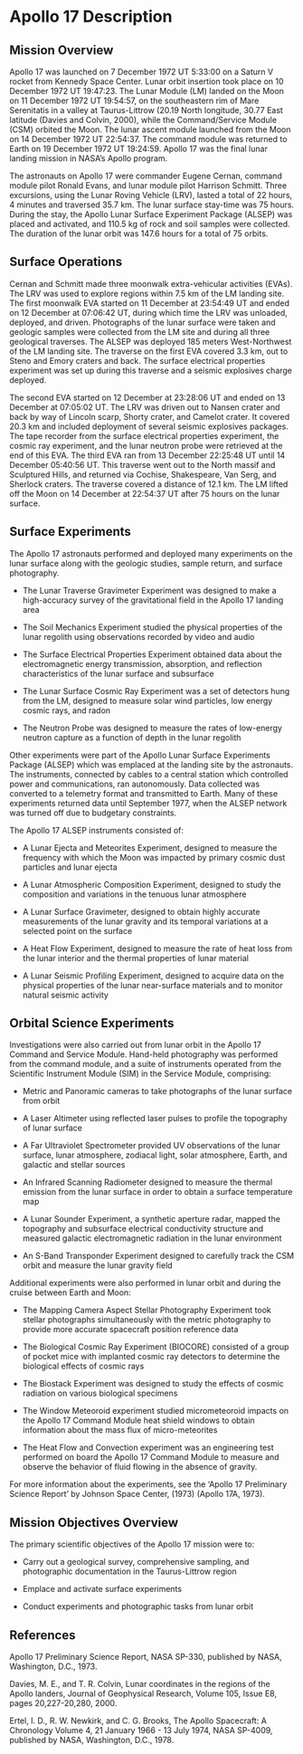 # Apollo 17 Description

## Mission Overview

Apollo 17 was launched on 7 December 1972 UT 5:33:00 on a Saturn V
rocket from Kennedy Space Center. Lunar orbit insertion took place on 10
December 1972 UT 19:47:23. The Lunar Module (LM) landed on the Moon on
11 December 1972 UT 19:54:57, on the southeastern rim of Mare
Serenitatis in a valley at Taurus-Littrow (20.19 North longitude, 30.77
East latitude (Davies and Colvin, 2000), while the Command/Service
Module (CSM) orbited the Moon. The lunar ascent module launched from the
Moon on 14 December 1972 UT 22:54:37. The command module was returned to
Earth on 19 December 1972 UT 19:24:59. Apollo 17 was the final lunar
landing mission in NASA’s Apollo program.

The astronauts on Apollo 17 were commander Eugene Cernan, command module
pilot Ronald Evans, and lunar module pilot Harrison Schmitt. Three
excursions, using the Lunar Roving Vehicle (LRV), lasted a total of 22
hours, 4 minutes and traversed 35.7 km. The lunar surface stay-time was
75 hours. During the stay, the Apollo Lunar Surface Experiment Package
(ALSEP) was placed and activated, and 110.5 kg of rock and soil samples
were collected. The duration of the lunar orbit was 147.6 hours for a
total of 75 orbits.

## Surface Operations

Cernan and Schmitt made three moonwalk extra-vehicular activities
(EVAs). The LRV was used to explore regions within 7.5 km of the LM
landing site. The first moonwalk EVA started on 11 December at 23:54:49
UT and ended on 12 December at 07:06:42 UT, during which time the LRV
was unloaded, deployed, and driven. Photographs of the lunar surface
were taken and geologic samples were collected from the LM site and
during all three geological traverses. The ALSEP was deployed 185 meters
West-Northwest of the LM landing site. The traverse on the first EVA
covered 3.3 km, out to Steno and Emory craters and back. The surface
electrical properties experiment was set up during this traverse and a
seismic explosives charge deployed.

The second EVA started on 12 December at 23:28:06 UT and ended on 13
December at 07:05:02 UT. The LRV was driven out to Nansen crater and
back by way of Lincoln scarp, Shorty crater, and Camelot crater. It
covered 20.3 km and included deployment of several seismic explosives
packages. The tape recorder from the surface electrical properties
experiment, the cosmic ray experiment, and the lunar neutron probe were
retrieved at the end of this EVA. The third EVA ran from 13 December
22:25:48 UT until 14 December 05:40:56 UT. This traverse went out to the
North massif and Sculptured Hills, and returned via Cochise,
Shakespeare, Van Serg, and Sherlock craters. The traverse covered a
distance of 12.1 km. The LM lifted off the Moon on 14 December at
22:54:37 UT after 75 hours on the lunar surface.

## Surface Experiments

The Apollo 17 astronauts performed and deployed many experiments on the
lunar surface along with the geologic studies, sample return, and
surface photography.

-   The Lunar Traverse Gravimeter Experiment was designed to make a
    high-accuracy survey of the gravitational field in the Apollo 17
    landing area

-   The Soil Mechanics Experiment studied the physical properties of the
    lunar regolith using observations recorded by video and audio

-   The Surface Electrical Properties Experiment obtained data about the
    electromagnetic energy transmission, absorption, and reflection
    characteristics of the lunar surface and subsurface

-   The Lunar Surface Cosmic Ray Experiment was a set of detectors hung
    from the LM, designed to measure solar wind particles, low energy
    cosmic rays, and radon

-   The Neutron Probe was designed to measure the rates of low-energy
    neutron capture as a function of depth in the lunar regolith

Other experiments were part of the Apollo Lunar Surface Experiments
Package (ALSEP) which was emplaced at the landing site by the
astronauts. The instruments, connected by cables to a central station
which controlled power and communications, ran autonomously. Data
collected was converted to a telemetry format and transmitted to Earth.
Many of these experiments returned data until September 1977, when the
ALSEP network was turned off due to budgetary constraints.

The Apollo 17 ALSEP instruments consisted of:

-   A Lunar Ejecta and Meteorites Experiment, designed to measure the
    frequency with which the Moon was impacted by primary cosmic dust
    particles and lunar ejecta

-   A Lunar Atmospheric Composition Experiment, designed to study the
    composition and variations in the tenuous lunar atmosphere

-   A Lunar Surface Gravimeter, designed to obtain highly accurate
    measurements of the lunar gravity and its temporal variations at a
    selected point on the surface

-   A Heat Flow Experiment, designed to measure the rate of heat loss
    from the lunar interior and the thermal properties of lunar material

-   A Lunar Seismic Profiling Experiment, designed to acquire data on
    the physical properties of the lunar near-surface materials and to
    monitor natural seismic activity

## Orbital Science Experiments

Investigations were also carried out from lunar orbit in the Apollo 17
Command and Service Module. Hand-held photography was performed from the
command module, and a suite of instruments operated from the Scientific
Instrument Module (SIM) in the Service Module, comprising:

-   Metric and Panoramic cameras to take photographs of the lunar
    surface from orbit

-   A Laser Altimeter using reflected laser pulses to profile the
    topography of lunar surface

-   A Far Ultraviolet Spectrometer provided UV observations of the lunar
    surface, lunar atmosphere, zodiacal light, solar atmosphere, Earth,
    and galactic and stellar sources

-   An Infrared Scanning Radiometer designed to measure the thermal
    emission from the lunar surface in order to obtain a surface
    temperature map

-   A Lunar Sounder Experiment, a synthetic aperture radar, mapped the
    topography and subsurface electrical conductivity structure and
    measured galactic electromagnetic radiation in the lunar environment

-   An S-Band Transponder Experiment designed to carefully track the CSM
    orbit and measure the lunar gravity field

Additional experiments were also performed in lunar orbit and during the
cruise between Earth and Moon:

-   The Mapping Camera Aspect Stellar Photography Experiment took
    stellar photographs simultaneously with the metric photography to
    provide more accurate spacecraft position reference data

-   The Biological Cosmic Ray Experiment (BIOCORE) consisted of a group
    of pocket mice with implanted cosmic ray detectors to determine the
    biological effects of cosmic rays

-   The Biostack Experiment was designed to study the effects of cosmic
    radiation on various biological specimens

-   The Window Meteoroid experiment studied micrometeoroid impacts on
    the Apollo 17 Command Module heat shield windows to obtain
    information about the mass flux of micro-meteorites

-   The Heat Flow and Convection experiment was an engineering test
    performed on board the Apollo 17 Command Module to measure and
    observe the behavior of fluid flowing in the absence of gravity.

For more information about the experiments, see the ‘Apollo 17
Preliminary Science Report’ by Johnson Space Center, (1973) (Apollo 17A,
1973).

## Mission Objectives Overview

The primary scientific objectives of the Apollo 17 mission were to:

-   Carry out a geological survey, comprehensive sampling, and
    photographic documentation in the Taurus-Littrow region

-   Emplace and activate surface experiments

-   Conduct experiments and photographic tasks from lunar orbit

## References

Apollo 17 Preliminary Science Report, NASA SP-330, published by NASA,
Washington, D.C., 1973.

Davies, M. E., and T. R. Colvin, Lunar coordinates in the regions of the
Apollo landers, Journal of Geophysical Research, Volume 105, Issue E8,
pages 20,227-20,280, 2000.

Ertel, I. D., R. W. Newkirk, and C. G. Brooks, The Apollo Spacecraft: A
Chronology Volume 4, 21 January 1966 - 13 July 1974, NASA SP-4009,
published by NASA, Washington, D.C., 1978.
